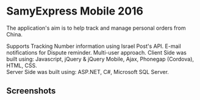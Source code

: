 # SamyExpress Mobile 2016

The application's aim is to help track and manage personal orders from China.

Supports Tracking Number information using Israel Post's API.
E-mail notifications for Dispute reminder.
Multi-user approach.
Client Side was built using: Javascript, jQuery & jQuery Mobile, Ajax, Phonegap (Cordova), HTML, CSS.  
Server Side was built using: ASP.NET, C#, Microsoft SQL Server.  

## Screenshots
